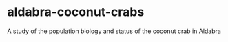 # aldabra-coconut-crabs
A study of the population biology and status of the coconut crab in Aldabra 
